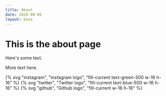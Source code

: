 ```yaml
---
title: About
date: 2020-08-05
layout: base
---
```


# This is the about page

Here's some text.

More text here.

{% svg "instagram",   "instagram logo",   "fill-current text-green-500 w-16 h-16" %}
{% svg "twitter",   "Twitter logo",   "fill-current text-blue-500 w-16 h-16" %}
{% svg "github",      "Github logo",      "fill-current w-16 h-16" %}
